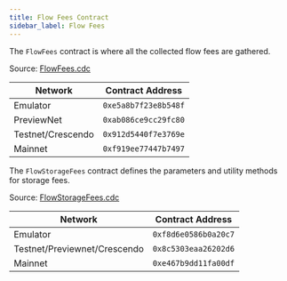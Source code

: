 ```yaml
---
title: Flow Fees Contract
sidebar_label: Flow Fees
---
```


The `FlowFees` contract is where all the collected flow fees are gathered.

Source: [FlowFees.cdc](https://github.com/onflow/flow-core-contracts/blob/master/contracts/FlowFees.cdc)

| Network           | Contract Address     |
| ----------------- | -------------------- |
| Emulator          | `0xe5a8b7f23e8b548f` |
| PreviewNet        | `0xab086ce9cc29fc80` |
| Testnet/Crescendo | `0x912d5440f7e3769e` |
| Mainnet           | `0xf919ee77447b7497` |


The `FlowStorageFees` contract defines the parameters and utility methods for storage fees.

Source: [FlowStorageFees.cdc](https://github.com/onflow/flow-core-contracts/blob/master/contracts/FlowStorageFees.cdc)

| Network                      | Contract Address     |
| ---------------------------- | -------------------- |
| Emulator                     | `0xf8d6e0586b0a20c7` |
| Testnet/Previewnet/Crescendo | `0x8c5303eaa26202d6` |
| Mainnet                      | `0xe467b9dd11fa00df` |
